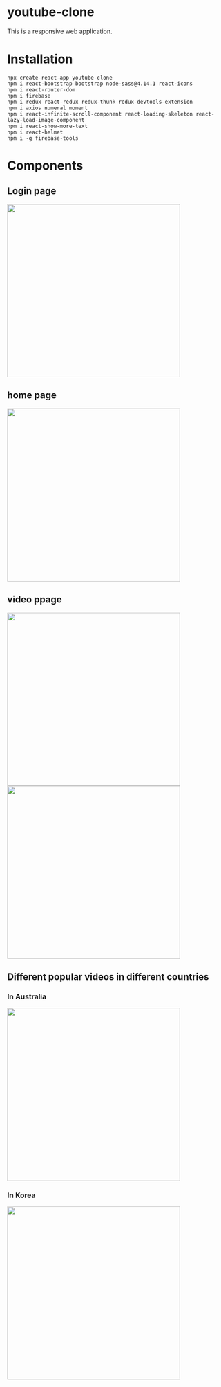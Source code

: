 # youtube-clone

This is a responsive web application.

# Installation

    npx create-react-app youtube-clone
    npm i react-bootstrap bootstrap node-sass@4.14.1 react-icons
    npm i react-router-dom
    npm i firebase
    npm i redux react-redux redux-thunk redux-devtools-extension
    npm i axios numeral moment
    npm i react-infinite-scroll-component react-loading-skeleton react-lazy-load-image-component
    npm i react-show-more-text
    npm i react-helmet
    npm i -g firebase-tools

# Components

## Login page

<img src = "https://user-images.githubusercontent.com/87059373/124859370-fb85ea00-dfee-11eb-832b-6d25d9f92fa9.jpg" width="400px">

## home page

<img src = "https://user-images.githubusercontent.com/87059373/124859448-1c4e3f80-dfef-11eb-9ec1-03df2d8edce3.jpg" width="400px">

## video ppage

<img src = "https://user-images.githubusercontent.com/87059373/124859626-67685280-dfef-11eb-858d-a8a68f35cc20.jpg" width="400px">
<img src = "https://user-images.githubusercontent.com/87059373/124859672-7c44e600-dfef-11eb-9a4b-d9c7577901be.jpg" width="400px">

## Different popular videos in different countries

### In Australia

<img src = "https://user-images.githubusercontent.com/87059373/124860848-9d0e3b00-dff1-11eb-8a98-8f3b3ef489ea.png" width="400px">

### In Korea

<img src = "https://user-images.githubusercontent.com/87059373/124860914-b7481900-dff1-11eb-9dd9-73a1515b506b.jpg" width="400px">
